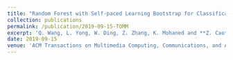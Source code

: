 ```yaml
---
title: "Random Forest with Self-paced Learning Bootstrap for Classification of Lung Cancer Prognosis"
collection: publications
permalink: /publication/2019-09-15-TOMM
excerpt: 'Q. Wang, L. Yong, W. Ding, Z. Zhang, K. Mohaned and **Z. Cao**'
date: 2019-09-15
venue: 'ACM Transactions on Multimedia Computing, Communications, and Applications (TOMM)'
---
```

